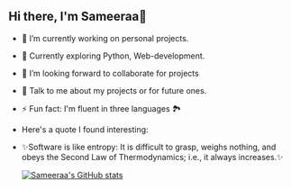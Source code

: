 ## Hi there, I'm Sameeraa👋

- 🔭 I’m currently working on personal projects.
- 🌱 Currently exploring Python, Web-development.
- 👯 I’m looking forward to collaborate for projects
- 💬 Talk to me about my projects or for future ones.
- ⚡ Fun fact: I'm fluent in three languages 🏞️
- Here's a quote I found interesting:
- ✨Software is like entropy:
     It is difficult to grasp, weighs nothing, and obeys the Second Law of Thermodynamics;
     i.e., it always increases.✨
  
  [![Sameeraa's GitHub stats](https://github-readme-stats.vercel.app/api?username=SameeraaGKan)](https://github.com/SameeraaGKan/github-readme-stats)
<!--


-->
